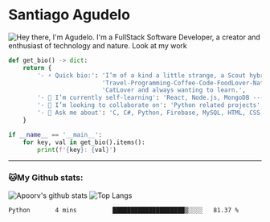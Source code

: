 # Santiago Agudelo
![Hey there, I'm Agudelo. I'm a FullStack Software Developer, a creator and enthusiast of technology and nature. Look at my work](https://raw.githubusercontent.com/sagudelo1200/sagudelo1200/main/im.gif)

```python
def get_bio() -> dict:
    return {
        '- ⚡ Quick bio:': 'I’m of a kind a little strange, a Scout hybrid between Rock-Techno-Soul-Indie-Pop' +
                          'Travel-Programming-Coffee-Code-FoodLover-NatureFirst-Astronomy_and_Photography_Newbie,' +
                          'CatLover and always wanting to learn.',
        '- 🌱 I’m currently self-learning': 'React, Node.js, MongoDB --- (simply to improve my skills)',
        '- 👯 I’m looking to collaborate on': 'Python related projects',
        '- 💬 Ask me about': 'C, C#, Python, Firebase, MySQL, HTML, CSS, Nginx, Web Server and Web Dev'
    }

if __name__ == '__main__':
    for key, val in get_bio().items():
        print(f'{key}: {val}')
```

---
### 🐱My Github stats:
![Apoorv's github stats](https://github-readme-stats.vercel.app/api?username=sagudelo1200&show_icons=true&title_color=ffc857&icon_color=8ac926&text_color=daf7dc&bg_color=151515&hide=["stars"])
![Top Langs](https://github-readme-stats.vercel.app/api/top-langs/?username=sagudelo1200&layout=compact&text_color=daf7dc&bg_color=151515)

<!--START_SECTION:waka-->
```text
Python       4 mins          ████████████████████▒░░░░   81.37 % 
```
<!--END_SECTION:waka-->
